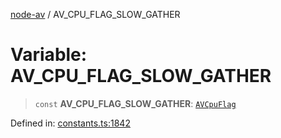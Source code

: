 [node-av](../globals.md) / AV\_CPU\_FLAG\_SLOW\_GATHER

# Variable: AV\_CPU\_FLAG\_SLOW\_GATHER

> `const` **AV\_CPU\_FLAG\_SLOW\_GATHER**: [`AVCpuFlag`](../type-aliases/AVCpuFlag.md)

Defined in: [constants.ts:1842](https://github.com/seydx/av/blob/f8631fc881b394300b1479f511d55cf1c370a87f/src/constants/constants.ts#L1842)
